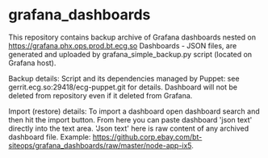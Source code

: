 # grafana_dashboards

This repository contains backup archive of Grafana dashboards nested on https://grafana.phx.ops.prod.bt.ecg.so
Dashboards - JSON files, are generated and uploaded by grafana_simple_backup.py script (located on Grafana host).

Backup details:
Script and its dependencies managed by Puppet: see gerrit.ecg.so:29418/ecg-puppet.git for details.
Dashboard will not be deleted from repository even if it deleted from Grafana.

Import (restore) details:
To import a dashboard open dashboard search and then hit the import button.
From here you can paste dashboard 'json text' directly into the text area.
'Json text' here is raw content of any archived dashboard file.
Example: https://github.corp.ebay.com/bt-siteops/grafana_dashboards/raw/master/node-app-ix5.


